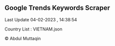 

## Google Trends Keywords Scraper 
 
Last Update 04-02-2023 , 14:38:54

Country List :
VIETNAM.json



© Abdul Muttaqin 
